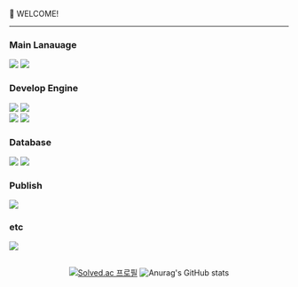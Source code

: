 <!-- info -->
:wave: WELCOME!

------
<!-- Language logo-->
### Main Lanauage
<img src="https://img.shields.io/badge/java-%23007396.svg?&style=for-the-badge&logo=java&logoColor=white" /> <img src="https://img.shields.io/badge/javascript-%23F7DF1E.svg?&style=for-the-badge&logo=javascript&logoColor=black" />

### Develop Engine
<img src="https://img.shields.io/badge/Spring-6DB33F?style=for-the-badge&logo=spring&logoColor=white"/> <img src="https://img.shields.io/badge/node.js-%23339933.svg?&style=for-the-badge&logo=node.js&logoColor=white" /> 
<br/>
<img src="https://img.shields.io/badge/React-20232A?style=for-the-badge&logo=react&logoColor=61DAFB"/> <img src="https://img.shields.io/badge/Vue.js-35495E?style=for-the-badge&logo=vue.js&logoColor=4FC08D"/>

### Database
<img src="https://img.shields.io/badge/MySQL-00000F?style=for-the-badge&logo=mysql&logoColor=white"/> <img src="https://img.shields.io/badge/redis-%23DD0031.svg?&style=for-the-badge&logo=redis&logoColor=white"/> 

### Publish
<img src="https://img.shields.io/badge/Amazon_AWS-FF9900?style=for-the-badge&logo=amazonaws&logoColor=white"/>

### etc
<img src="https://img.shields.io/badge/json%20web%20tokens-323330?style=for-the-badge&logo=json-web-tokens&logoColor=pink"/> 

##
<div align="center">
  
<!-- most used language -->
[![Solved.ac 프로필](http://mazassumnida.wtf/api/v2/generate_badge?boj=delay_100)](https://solved.ac/delay_100)<!-- Github Status --> ![Anurag's GitHub stats](https://github-readme-stats.vercel.app/api?username=delay-100&show_icons=true&theme=dracula)


</div>

